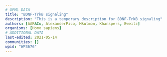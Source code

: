 ```yaml
---
# GPML DATA
title: "BDNF-TrkB signaling"
description: "This is a temporary description for BDNF-TrkB signaling"
authors: [AAR&Co, AlexanderPico, Mkutmon, Khanspers, Eweitz]
organisms: [Homo sapiens]
# ADDITIONAL DATA
last-edited: 2021-05-14
communities: []
wpid: "WP3676"
---
```

